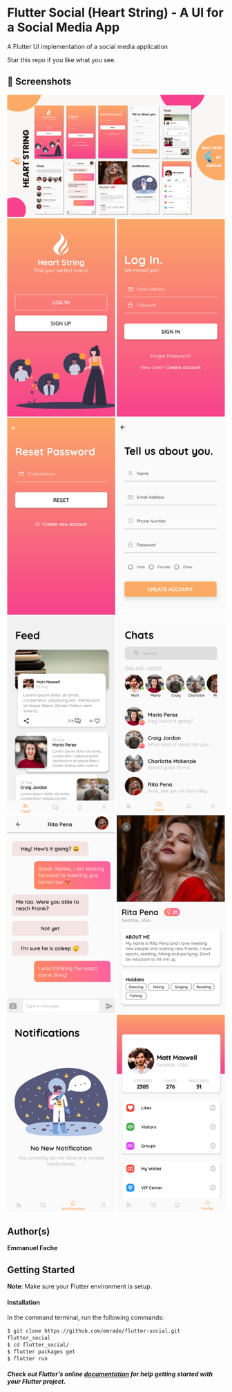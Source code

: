 # Flutter Social (Heart String) - A UI for a Social Media App 

A Flutter UI implementation of a social media application


Star this repo if you like what you see.

## 📸 Screenshots
<img src="screenshots/banner.png"/>
<br>
<img src="screenshots/1.png" width="250"/> <img src="screenshots/2.png" width="250"/> <img src="screenshots/3.png" width="250"/> <img src="screenshots/4.png" width="250"/> <img src="screenshots/5.png" width="250"/> <img src="screenshots/6.png" width="250"/> <img src="screenshots/7.png" width="250"/> <img src="screenshots/8.png" width="250"/> <img src="screenshots/9.png" width="250"/> <img src="screenshots/10.png" width="250"/>


## Author(s)
**Emmanuel Fache**

## Getting Started

**Note**: Make sure your Flutter environment is setup.
#### Installation

In the command terminal, run the following commands:

    $ git clone https://github.com/emrade/flutter-social.git flutter_social
    $ cd flutter_social/
    $ flutter packages get
    $ flutter run

##### Check out Flutter’s online [documentation](http://flutter.io/) for help getting started with your Flutter project.
